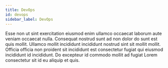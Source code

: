 ```yaml
---
title: DevOps
id: devops
sidebar_label: DevOps
---
```


<!-- @part src="../parts/devops/h1-devops-description.md" -->

Esse non ut sint exercitation eiusmod enim ullamco occaecat laborum aute veniam occaecat nulla. Consequat nostrud sunt ad non dolor do sunt est quis mollit. Ullamco mollit incididunt incididunt nostrud sint sit mollit mollit. Officia officia non proident sit incididunt est consectetur fugiat qui eiusmod incididunt id incididunt. Do excepteur id commodo mollit ad fugiat Lorem consectetur sit id eu aliquip et quis.
<!-- @/part -->

<!-- @part src="../parts/devops/h1-devops-body.md" -->
<!-- Your content goes here, replacing this comment -->
<!-- @/part -->

